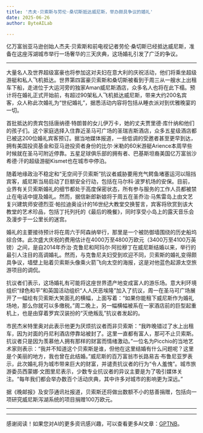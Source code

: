 ```yaml
---
title: '杰夫·贝索斯与劳伦·桑切斯抵达威尼斯，举办颇具争议的婚礼'
date: 2025-06-26
author: ByteAILab

---
```


亿万富翁亚马逊创始人杰夫·贝索斯和前电视记者劳伦·桑切斯已经抵达威尼斯，准备在这座泻湖城市举行一场奢华的三天庆典，这场婚礼引发了广泛的争议。

---
大量名人及世界超级富豪也将参加这对夫妇在意大利的庆祝活动，他们将乘坐超级游艇和私人飞机抵达。世界第四富豪贝索斯和桑切斯被看到于周三从一艘水上出租车下船，走进位于大运河旁的独家Aman威尼斯酒店，众多名人也将在此下榻。预计将在婚礼正式开始前，有超过90架私人飞机抵达威尼斯，带来大约200名宾客，众人称此次婚礼为“世纪婚礼”，据悉活动内容将包括从睡衣派对到优雅晚宴的一切。

首批抵达的贵宾包括唐纳德·特朗普的女儿伊万卡，她的丈夫贾里德·库什纳和他们的孩子们。这个家庭选择入住靠近圣马可广场的圣瑞吉斯酒店，众多五星级酒店都已被这200位婚礼宾客预订。据当地媒体报道，一些低调的受邀者甚至更早到达，拥有美国投资基金和亚马逊投资者身份的比尔·米勒的60米游艇Arience本周早些时候就在圣马可附近停靠。五星足球俱乐部的拥有者、巴基斯坦裔美国亿万富翁沙希德·汗的超级游艇Kismet也在城市中停泊。

随着地缘政治不稳定和“无空间于贝索斯”抗议者威胁要用充气鳄鱼堵塞运河以阻挡宾客，威尼斯当局启动了巨额安全行动，包括在马尔科·波罗机场的安保。目前，业界有关贝索斯婚礼的细节都处于高度保密状态，所有参与服务的工作人员都被禁止在电话中提及婚礼。然而，据信新郎新娘将于周五在圣乔治·马焦雷岛上由文艺复兴建筑师安德烈亚·帕拉迪奥设计的16世纪大教堂交换誓言，宾客将欣赏到该大教堂的艺术珍品，包括丁托列托的《最后的晚餐》，同时享受小岛上的露天音乐会及漫步于一公里长的迷宫。

婚礼的主要接待预计将在周六于阿森纳举行，那里是一个被防御墙围绕的历史船坞综合体。此次盛大庆祝的费用估计在4000万至4800万欧元（3400万至4100万英镑）之间，是自2014年乔治·克鲁尼和阿玛尔·阿拉穆丁在威尼斯结婚以来，举行的最引人注目的高调婚礼。然而，与克鲁尼夫妇受到欢迎不同，贝索斯的婚礼变得颇具争议，墙壁上贴着贝索斯头像乘火箭飞向太空的海报，这是对他蓝色起源太空旅游项目的调侃。

抗议者们表示，这场婚礼有可能将这座世界遗产地变成富人的游乐场。意大利环境组织“绿色和平”和英国活动组织“人人厌恶埃隆”加入了抗议，周一在圣马可广场展开了一幅绘有贝索斯大笑面孔的横幅，上面写着：“如果你能租下威尼斯作为婚礼场地，那么你就可以多缴税。”周二晚上，另一幅横幅被系在一家酒店前的巨型起重机上，也是由穿着罗宾汉装扮的“灭绝叛乱”抗议者发起的。

市民杰米特里奥对此表示他更为厌烦抗议者而非贝索斯：“我昨晚错过了水上出租车，因为对面的丹尼利酒店停靠站被封了。这里一直都有富人，那可不止贝索斯。抗议者只是因为羡慕他人拥有那样的财富而情绪激动。”一位名为Picchio的当地艺术家则表示：“我并不知道这个贝索斯是谁，但他在这里结婚有什么问题呢？这里是个美丽的地方，我也曾在此结婚。”威尼斯的百万富翁市长路易吉·布鲁尼亚罗表示，此次婚礼将为城市带来巨大的财富，并谴责抗议者的行为“令人羞愧”。城市旅游委员西蒙娜·文图里尼表示，少数专业抗议者的异议主要是为了吸引媒体关注。“每年我们都会举办数百个活动庆典，其中许多对城市的影响更为深远。” 

据《晚邮报》及安莎通讯社报道，贝索斯还将做出数额不小的慈善捐赠，包括向一项研究威尼斯泻湖系统的项目捐赠100万欧元。 

---
---
感谢阅读！如果您对AI的更多资讯感兴趣，可以查看更多AI文章：[GPTNB](https://gptnb.com)。